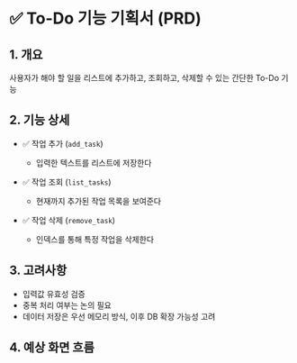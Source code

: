 # ✅ To-Do 기능 기획서 (PRD)

## 1. 개요
사용자가 해야 할 일을 리스트에 추가하고, 조회하고, 삭제할 수 있는 간단한 To-Do 기능

## 2. 기능 상세

- ✅ 작업 추가 (`add_task`)
  - 입력한 텍스트를 리스트에 저장한다

- ✅ 작업 조회 (`list_tasks`)
  - 현재까지 추가된 작업 목록을 보여준다

- ✅ 작업 삭제 (`remove_task`)
  - 인덱스를 통해 특정 작업을 삭제한다

## 3. 고려사항

- 입력값 유효성 검증
- 중복 처리 여부는 논의 필요
- 데이터 저장은 우선 메모리 방식, 이후 DB 확장 가능성 고려

## 4. 예상 화면 흐름